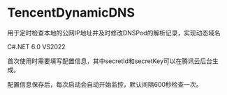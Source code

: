 # TencentDynamicDNS

用于定时检查本地的公网IP地址并及时修改DNSPod的解析记录，实现动态域名

C#.NET 6.0
VS2022

首次使用时需要填写配置信息，其中secretId和secretKey可以在腾讯云后台生成。

配置信息保存后，每次启动会自动开始监控，默认间隔600秒检查一次。
